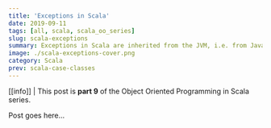 ```yaml
---
title: 'Exceptions in Scala'
date: 2019-09-11
tags: [all, scala, scala_oo_series]
slug: scala-exceptions
summary: Exceptions in Scala are inherited from the JVM, i.e. from Java. In this post, we will look at how to throw and catch exceptions, as well as defining our own custom ones
image: ./scala-exceptions-cover.png
category: Scala
prev: scala-case-classes
---
```


[[info]]
| This post is **part 9** of the Object Oriented Programming in Scala series.

Post goes here...
